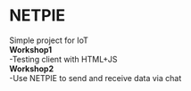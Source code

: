 # NETPIE
Simple project for IoT\
**Workshop1**\
 -Testing client with HTML+JS\
**Workshop2**\
 -Use NETPIE to send and receive data via chat
